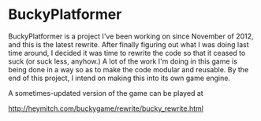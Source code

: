 BuckyPlatformer
===============

BuckyPlatformer is a project I've been working on since November of 2012, and this is the latest rewrite.
After finally figuring out what I was doing last time around, I decided it was time to rewrite the code
so that it ceased to suck (or suck less, anyhow.) A lot of the work I'm doing in this game is being done
in a way so as to make the code modular and reusable. By the end of this project, I intend on making this
into its own game engine.

A sometimes-updated version of the game can be played at

http://heymitch.com/buckygame/rewrite/bucky_rewrite.html
